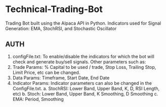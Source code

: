 # Technical-Trading-Bot
Trading Bot built using the Alpaca API in Python. Indicators used for Signal Generation: EMA, StochRSI, and Stochastic Oscillator

## AUTH

1. configFile.txt: To enable/disable the indicators for which the bot will check and generate buy/sell signals. Other parameters such as:
  1. Trade Params: % Capital to be used / trade, Stop Loss, Trailing Stop, Limit Price, etc can be changed.
  2. Data Params: Timeframe, Start Date, End Date
  3. Indicator Params: Indicator parameters can also be changed in the ConfigFile.txt. 
    a. StochRSI: Lower Band, Upper Band, K, D, RSI Length, etc)
    b. Stoch: Lower Band, Upper Band, K Smoothing, D Smoothing
    c. EMA: Period, Smoothing
